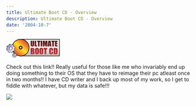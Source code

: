 ```yaml
---
title: Ultimate Boot CD - Overview
description: Ultimate Boot CD - Overview
date: '2004-10-7'
---
```


[![](/images/button.gif)][0]

Check out this link!! Really useful for those like me who invariably end up doing something to their OS that they have to reimage their pc atleast once in two months!! I have CD writer and I back up most of my work, so I get to fiddle with whatever, but my data is safe!!!  

![](/images/7854873-109713295422937376?l=shvelmur.blogspot.com)


[0]: http://www.ultimatebootcd.com/